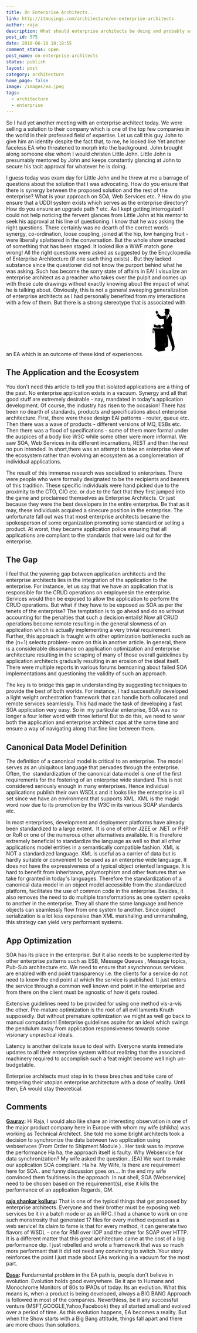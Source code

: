 ```yaml
---
title: On Enterprise Architects..
link: http://itmusings.com/architecture/on-enterprise-architects
author: raja
description: What should enterprise architects be doing and probably arent
post_id: 575
date: 2010-06-18 18:18:55
comment_status: open
post_name: on-enterprise-architects
status: publish
layout: post
category: architecture
home_page: false
image: /images/ea.jpeg
tags:
  - architecture
  - enterprise
---
```



So I had yet another meeting with an enterprise architect today. We were selling a solution to their company which is one of the top few companies in the world in their professed field of expertise. Let us call this guy John to give him an identity despite the fact that, to me, he looked like Yet another faceless EA who threatened to morph into the background. John brought along someone else whom I would christen Little John. Little John is presumably mentored by John and keeps constantly glancing at John to secure his tacit approval for whatever he is doing.

  
I guess today was exam day for Little John and he threw at me a barrage of questions about the solution that I was advocating. How do you ensure that there is synergy between the proposed solution and the rest of the enterprise? What is your approach on SOA, Web Services etc. ? How do you ensure that a UDDI system exists which serves as the enterprise directory? How do you ensure an upgrade path ? etc. As I kept getting interrogated I could not help noticing the fervent glances from Little John at his mentor to seek his approval at his line of questioning. I know that he was asking the right questions. There certainly was no dearth of the correct words - synergy, co-ordination, loose coupling, joined at the hip, low hanging fruit - were liberally splattered in the conversation. But the whole show smacked of something that has been staged. It looked like a WWF match gone wrong! All the right questions were asked as suggested by the Encyclopedia of Enterprise Architecture (if one such thing exists) . But they lacked substance since the questioner did not know the purport behind what he was asking. Such has become the sorry state of affairs in EA! I visualize an enterprise architect as a preacher who takes over the pulpit and comes up with these cute drawings without exactly knowing about the impact of what he is talking about. Obviously, this is not a general sweeping generalization of enterprise architects as I had personally benefited from my interactions with a few of them. But there is a strong stereotype that is associated with an EA which is an outcome of these kind of experiences. ![](/images/2010/06/preacher.jpg)

## The Application and the Ecosystem

You don't need this article to tell you that isolated applications are a thing of the past. No enterprise application exists in a vacuum. Synergy and all that good stuff are extremely desirable - nay, mandated in today's application development. Of course, the industry has risen to the occasion! There has been no dearth of standards, products and specifications about enterprise architecture. First, there were these design EAI patterns - router, queue etc. Then there was a wave of products - different versions of MQ, ESBs etc. Then there was a flood of specifications - some of them more formal under the auspices of a body like W3C while some other were more informal. We saw SOA, Web Services in its different incarnations, REST and then the rest no pun intended. In short,there was an attempt to take an enterprise view of the ecosystem rather than evolving an ecosystem as a conglomeration of individual applications.

The result of this immense research was socialized to enterprises. There were people who were formally designated to be the recipients and bearers of this tradition. These specific individuals were hand picked due to the proximity to the CTO, CIO etc. or due to the fact that they first jumped into the game and proclaimed themselves as Enterprise Architects. Or just because they were the best developers in the entire enterprise. Be that as it may, these individuals acquired a sinecure position in the enterprise. The unfortunate fall out was that most enterprise architects became the spokesperson of some organization promoting some standard or selling a product. At worst, they became application police ensuring that all applications are compliant to the standards that were laid out for the enterprise.

## The Gap

I feel that the yawning gap between application architects and the enterprise architects lies in the integration of the application to the enterprise. For instance, let us say that we have an application that is responsible for the CRUD operations on employeesin the enterprise. Services would then be exposed to allow the application to perform the CRUD operations. But what if they have to be exposed as SOA as per the tenets of the enterprise? The temptation is to go ahead and do so without accounting for the penalties that such a decision entails! Now all CRUD operations become remote resulting in the general slowness of an application which is actually implementing a very trivial requirement. Further, this approach is fraught with other optimization bottlenecks such as the (n+1) selects problem- more on this in another article. In general, there is a considerable dissonance on application optimization and enterprise architecture resulting in the scraping of many of those overall guidelines by application architects gradually resulting in an erosion of the ideal itself. There were multiple reports in various forums bemoaning about failed SOA implementations and questioning the validity of such an approach.

The key is to bridge this gap in understanding by suggesting techniques to provide the best of both worlds. For instance, I had successfully developed a light weight orchestration framework that can handle both collocated and remote services seamlessly. This had made the task of developing a fast SOA application very easy. So in  my particular enterprise, SOA was no longer a four letter word with three letters! But to do this, we need to wear both the application and enterprise architect caps at the same time and ensure a way of navigating along that fine line between them.

## Canonical Data Model Definition

The definition of a canonical model is critical to an enterprise. The model serves as an ubiquitous language that pervades through the enterprise. Often, the  standardization of the canonical data model is one of the first requirements for the fostering of an enterprise wide standard. This is not considered seriously enough in many enterprises. Hence individual applications publish their own WSDLs and it looks like the enterprise is all set since we have an environment that supports XML. XML is the magic word now due to its promotion by the W3C in its various SOAP standards etc.

In most enterprises, development and deployment platforms have already been standardized to a large extent.  It is one of either J2EE or .NET or PHP or RoR or one of the numerous other alternatives available. It is therefore extremely beneficial to standardize the language as well so that all other applications model entities in a semantically compatible fashion. XML is NOT a standardized language. XML is useful as a carrier of data but is hardly suitable or convenient to be used as an enterprise wide language. It does not have the expressiveness of a typical object oriented language. It is hard to benefit from inheritance, polymorphism and other features that we take for granted in today's languages. Therefore the standardization of a canonical data model in an object model accessible from the standardized platform, facilitates the use of common code in the enterprise. Besides, it also removes the need to do multiple transformations as one system speaks to another in the enterprise. They all share the same language and hence objects can seamlessly flow from one system to another. Since object serialization is a lot less expensive than XML marshaling and unmarshaling, this strategy can yield very performant systems.

## App Optimization

SOA has its place in the enterprise. But it also needs to be supplemented by other enterprise patterns such as ESB, Message Queues , Message topics, Pub-Sub architecture etc. We need to ensure that asynchronous services are enabled with end point transparency i.e. the clients for a service do not need to know the end point at which the service is published. It just enters the service through a common well known end point in the enterprise and from there on the client must be agnostic of how it gets routed.

Extensive guidelines need to be provided for using one method vis-a-vis the other. Pre-mature optimization is the root of all evil laments Knuth supposedly. But without premature optimization we might as well go back to manual computation! Enterprise guidelines aspire for an ideal which swings the pendulum away from application responsiveness towards some visionary unpractical ideals.

Latency is another delicate issue to deal with. Everyone wants immediate updates to all their enterprise system without realizing that the associated machinery required to accomplish such a feat might become well nigh un-budgetable.

Enterprise architects must step in to these breaches and take care of tempering their utopian enterprise architecture with a dose of reality. Until then, EA would stay theoretical.

## Comments

**[Gaurav](#1764 "2010-06-19 06:00:06"):** Hi Raja, I would also like share an interesting observation in one of the major product company here in Europe with whom my wife (shikha) was working as Technical Architect. She told me some bright architects took a decision to synchronize the data between two application using webserivces (From Order to Shipment Module ) . Her task was to improve the performance Ha ha, the approach itself is faulty. Why Webservice for data synchronization? My wife asked the question...[EA] We want to make our application SOA compliant. Ha ha. My Wife, Is there are requirement here for SOA.. and funny discussion goes on.... In the end my wife convinced them faultiness in the approach. In nut shell, SOA (Webservice) need to be chosen based on the requirement(s), else it kills the performance of an application Regards, GM.

**[raja shankar kolluru](#1766 "2010-06-20 16:09:50"):** That is one of the typical things that get proposed by enterprise architects. Everyone and their brother must be exposing web services be it in a batch mode or as an RPC. I had a chance to work on one such monstrosity that generated 17 files for every method exposed as a web service! Its claim to fame is that for every method, it can generate two flavors of WSDL - one for RMI over IIOP and the other for SOAP over HTTP. It is a different matter that this great architecture came at the cost of a big performance dip. I just rebelled and wrote a framework that was so much more performant that it did not need any convincing to switch. Your story reinforces the point I just made about EAs working in a vacuum for the most part.

**[Dasa](#1789 "2010-12-08 21:14:42"):** Fundamental problem in the EA path is, people don't believe in evolution. Evolution holds good everywhere. Be it ape to Humans and Monochrome Monitors of 80s to IPADs of today. Its an evolution. What this means is, when a product is being developed, always a BIG BANG Approach is followed in most of the companies. Neverthless, be it any successful venture (MSFT,GOOGLE,Yahoo,Facebook) they all started small and evolved over a period of time. As this evolution happens, EA becomes a reality. But when the Show starts with a Big Bang attitude, things fall apart and there are more chaos than solutions.

